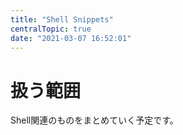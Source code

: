 ```yaml
---
title: "Shell Snippets"
centralTopic: true
date: "2021-03-07 16:52:01"
---
```


# 扱う範囲
Shell関連のものをまとめていく予定です。

